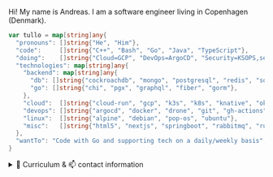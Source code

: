 Hi! My name is Andreas. I am a software engineer living in Copenhagen (Denmark). 

```go
var tullo = map[string]any{
  "pronouns": []string{"He", "Him"},
  "code":     []string{"C++", "Bash", "Go", "Java", "TypeScript"},
  "doing":    []string{"Cloud=GCP", "DevOps=ArgoCD", "Security=KSOPS,sealed-secrets"},
  "technologies": map[string]any{
    "backend": map[string]any{
      "db": []string{"cockroachdb", "mongo", "postgresql", "redis", "sqlite"},
      "go": []string{"chi", "pgx", "graphql", "fiber", "gorm"},
    },
    "cloud":  []string{"cloud-run", "gcp", "k3s", "k8s", "knative", "okteto", "vercel"},
    "devops": []string{"argocd", "docker", "drone", "git", "gh-actions", "k8s", "sealed-secrets", "terraform"},
    "linux":  []string{"alpine", "debian", "pop-os", "ubuntu"},
    "misc":   []string{"html5", "nextjs", "springboot", "rabbitmq", "rust"},
  },
  "wantTo": "Code with Go and supporting tech on a daily/weekly basis",
}
```

<details>
<summary>🔰 Curriculum & 📫 contact information</summary>

### Test Automation (2022)
- Focus is on automating testing effort using Cuccumber/Gherking
- Exploratory testing, analysis, bug reporting

### DevOps Engineer (2021)

Responsibilities:
- Automation (orchestrate systems provisioning, processes with Ansible)
- Keep the lights on (day-to-day administration)
- Support developers

### Java and Alfresco Contractor (2014–2019)

Freelance software development and consulting with focus on current technology stacks.

### Business Owner (2015-2016)

Distributed exclusive high quality champagne (HATT et SÖNER) and premium vodka (Virtuous Vodka) in the greater Copenhagen area.

### Senior Alfresco Developer (2011-2013)

Worked with Alfresco - an open source Java based Enterprise Content Management product.

### Freelance IT Consultant (2006-2013)

Freelance agile software development consulting focusing on the Java EE 5 platform and Java EE 5 servers including more lightweight frameworks
such as Spring and Hibernate. Helping create better, higher quality software faster.

### Software Engineer (2010-2011)

Customization of a Java-based POS system (Java POS) to Danish conditions.

Development of a centrally controlled marketing system for publishment of current offers to the POS systems displays via push functionality.

Integration of a wireless self-scanning solution and peripherals addressable via the Java POS API.

### IT-Consultant, Project Department (2008-2010)

Porting of existing system integrations to Apache Camel (an open source integration framework), as well as development of new integrations.

### System Developer (2008)

Design of a system-to-system interface (XML schemas and WSDL files) that described the web service operations which finance, portal and other stakeholders may use to interact with the electronic registration (e-TL) engine.

### Developer (2007)

Webservice orchestrations implementing business rules in a big SOA based project setup.

### Developer (2007)

Development of new features for a new web based management system.

### Developer (2006-2007)

Development of core components of a software solution that 120+ banks were using with sales of pension plans in mind.

### Developer (2006)

Localization of Tele2 front- and backend to French conditions. Adaptating the existing code base against external interfaces such as the French version of RKI (customer rating).

### CTO, Partner (2002-2005)

Development of concept, design and programming of an eCommerce platform that formed the base for the company that I founded and ran together with my business partner.

### Developer (2001)

Realisation of planned new features in the company's product - Caput Community System.

---

## Contact details

- <a href="tel:+4553800816">+45 53800816</a>
- [![Mail](https://img.shields.io/badge/ProtonMail-8B89CC?style=for-the-badge&logo=protonmail&logoColor=white)](mailto:tullo@proton.me)
- [![Twitter](https://img.shields.io/badge/amstutzIT%20-%231DA1F2.svg?&style=for-the-badge&logo=Twitter&logoColor=white)](https://twitter.com/amstutzIT)
- [![LinkedIn](https://img.shields.io/badge/linkedin%20-%230077B5.svg?&style=for-the-badge&logo=linkedin&logoColor=white)](https://www.linkedin.com/in/amstutzit/)
- Copenhagen, Denmark

</details>
